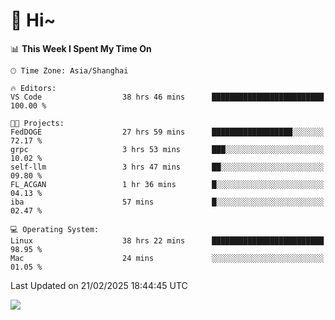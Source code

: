 # 👋 Hi~

<!--START_SECTION:waka-->
📊 **This Week I Spent My Time On** 

```text
🕑︎ Time Zone: Asia/Shanghai

🔥 Editors: 
VS Code                  38 hrs 46 mins      █████████████████████████   100.00 % 

🐱‍💻 Projects: 
FedDOGE                  27 hrs 59 mins      ██████████████████░░░░░░░   72.17 % 
grpc                     3 hrs 53 mins       ███░░░░░░░░░░░░░░░░░░░░░░   10.02 % 
self-llm                 3 hrs 47 mins       ██░░░░░░░░░░░░░░░░░░░░░░░   09.80 % 
FL_ACGAN                 1 hr 36 mins        █░░░░░░░░░░░░░░░░░░░░░░░░   04.13 % 
iba                      57 mins             █░░░░░░░░░░░░░░░░░░░░░░░░   02.47 % 

💻 Operating System: 
Linux                    38 hrs 22 mins      █████████████████████████   98.95 % 
Mac                      24 mins             ░░░░░░░░░░░░░░░░░░░░░░░░░   01.05 % 
```


 Last Updated on 21/02/2025 18:44:45 UTC
<!--END_SECTION:waka-->

![](https://komarev.com/ghpvc/?username=lvdongyi&label=Profile%20views&color=0e75b6&style=flat)

<!---
lvdongyi/lvdongyi is a ✨ special ✨ repository because its `README.md` (this file) appears on your GitHub profile.
You can click the Preview link to take a look at your changes.
--->
